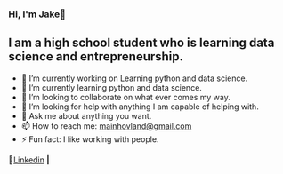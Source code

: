 ### Hi, I'm Jake👋

## I am a high school student who is learning data science and entrepreneurship.
- 🔭 I’m currently working on Learning python and data science.
- 🌱 I’m currently learning python and data science.
- 👯 I’m looking to collaborate on what ever comes my way.
- 🤔 I’m looking for help with anything I am capable of helping with.
- 💬 Ask me about anything you want.
- 📫 How to reach me: mainhovland@gmail.com
- ⚡ Fun fact: I like working with people.

🔗[Linkedin][Linkedin] **|**

[Linkedin]: https://www.linkedin.com/in/jake-hovland-a3384b205/
